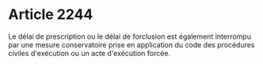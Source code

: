 # Article 2244

Le délai de prescription ou le délai de forclusion est également interrompu par une mesure conservatoire prise en application du code des procédures civiles d'exécution ou un acte d'exécution forcée.